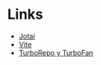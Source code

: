 # Links

- [Jotai](https://jotai.org/)
- [Vite](https://vitejs.dev/)
- [TurboRepo y TurboFan](https://turbo.build/)
